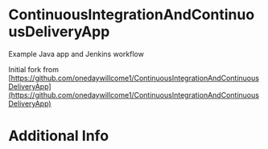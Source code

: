 # ContinuousIntegrationAndContinuousDeliveryApp
Example Java app and Jenkins workflow

Initial fork from [https://github.com/onedaywillcome1/ContinuousIntegrationAndContinuousDeliveryApp](https://github.com/onedaywillcome1/ContinuousIntegrationAndContinuousDeliveryApp)

# Additional Info

